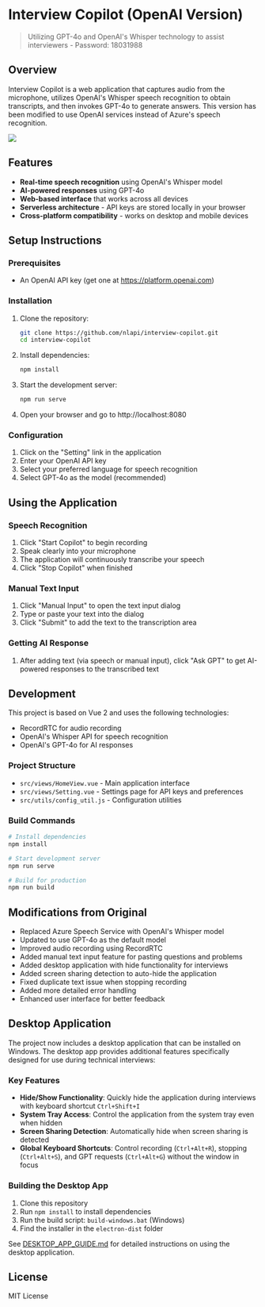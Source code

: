 # Interview Copilot (OpenAI Version)

> Utilizing GPT-4o and OpenAI's Whisper technology to assist interviewers - Password: 18031988

## Overview

Interview Copilot is a web application that captures audio from the microphone, 
utilizes OpenAI's Whisper speech recognition to obtain transcripts, 
and then invokes GPT-4o to generate answers. This version has been modified to use
OpenAI services instead of Azure's speech recognition.

![](./docs/imgs/2_demo/demo.png)

## Features

- **Real-time speech recognition** using OpenAI's Whisper model
- **AI-powered responses** using GPT-4o
- **Web-based interface** that works across all devices
- **Serverless architecture** - API keys are stored locally in your browser
- **Cross-platform compatibility** - works on desktop and mobile devices

## Setup Instructions

### Prerequisites
- An OpenAI API key (get one at https://platform.openai.com)

### Installation

1. Clone the repository:
   ```bash
   git clone https://github.com/nlapi/interview-copilot.git
   cd interview-copilot
   ```

2. Install dependencies:
   ```bash
   npm install
   ```

3. Start the development server:
   ```bash
   npm run serve
   ```

4. Open your browser and go to http://localhost:8080

### Configuration

1. Click on the "Setting" link in the application
2. Enter your OpenAI API key
3. Select your preferred language for speech recognition
4. Select GPT-4o as the model (recommended)

## Using the Application

### Speech Recognition
1. Click "Start Copilot" to begin recording
2. Speak clearly into your microphone
3. The application will continuously transcribe your speech
4. Click "Stop Copilot" when finished

### Manual Text Input
1. Click "Manual Input" to open the text input dialog
2. Type or paste your text into the dialog
3. Click "Submit" to add the text to the transcription area

### Getting AI Response
1. After adding text (via speech or manual input), click "Ask GPT" to get AI-powered responses to the transcribed text

## Development

This project is based on Vue 2 and uses the following technologies:
- RecordRTC for audio recording
- OpenAI's Whisper API for speech recognition
- OpenAI's GPT-4o for AI responses

### Project Structure
- `src/views/HomeView.vue` - Main application interface
- `src/views/Setting.vue` - Settings page for API keys and preferences
- `src/utils/config_util.js` - Configuration utilities

### Build Commands

```bash
# Install dependencies
npm install

# Start development server
npm run serve

# Build for production
npm run build
```

## Modifications from Original
- Replaced Azure Speech Service with OpenAI's Whisper model
- Updated to use GPT-4o as the default model
- Improved audio recording using RecordRTC
- Added manual text input feature for pasting questions and problems
- Added desktop application with hide functionality for interviews
- Added screen sharing detection to auto-hide the application
- Fixed duplicate text issue when stopping recording
- Added more detailed error handling
- Enhanced user interface for better feedback

## Desktop Application

The project now includes a desktop application that can be installed on Windows. The desktop app provides additional features specifically designed for use during technical interviews:

### Key Features
- **Hide/Show Functionality**: Quickly hide the application during interviews with keyboard shortcut `Ctrl+Shift+I`
- **System Tray Access**: Control the application from the system tray even when hidden
- **Screen Sharing Detection**: Automatically hide when screen sharing is detected
- **Global Keyboard Shortcuts**: Control recording (`Ctrl+Alt+R`), stopping (`Ctrl+Alt+S`), and GPT requests (`Ctrl+Alt+G`) without the window in focus

### Building the Desktop App
1. Clone this repository
2. Run `npm install` to install dependencies
3. Run the build script: `build-windows.bat` (Windows)
4. Find the installer in the `electron-dist` folder

See [DESKTOP_APP_GUIDE.md](DESKTOP_APP_GUIDE.md) for detailed instructions on using the desktop application.

## License
MIT License
